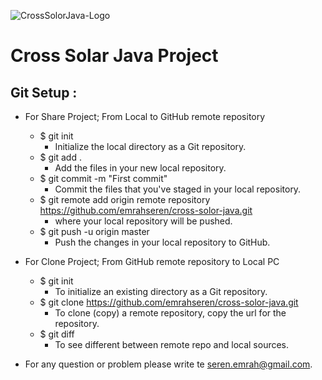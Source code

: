 ![CrossSolorJava-Logo](http://winbodia.com/cross/cross_over.jpg)

Cross Solar Java Project 
========================

Git Setup : 
-----------

* For Share Project; From Local to GitHub remote repository
	- $ git init
		- Initialize the local directory as a Git repository.
	- $ git add . 	
		- Add the files in your new local repository.
	- $ git commit -m "First commit" 
		- Commit the files that you've staged in your local repository.
	- $ git remote add origin remote repository https://github.com/emrahseren/cross-solor-java.git
		- where your local repository will be pushed.
	- $ git push -u origin master
		- Push the changes in your local repository to GitHub.

	
* For Clone Project;	From GitHub remote repository to Local PC
	- $ git init
		- To initialize an existing directory as a Git repository.
	- $ git clone https://github.com/emrahseren/cross-solor-java.git
		- To clone (copy) a remote repository, copy the url for the repository.
	- $ git diff
		- To see different between remote repo and local sources.
	
	
	
* For any question or problem please write te seren.emrah@gmail.com. 
	
	

	
	